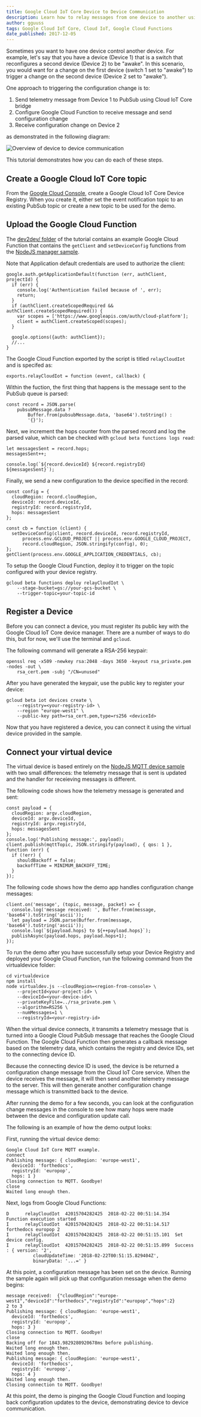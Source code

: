 ```yaml
---
title: Google Cloud IoT Core Device to Device Communication
description: Learn how to relay messages from one device to another using Google Cloud Functions.
author: gguuss
tags: Google Cloud IoT Core, Cloud IoT, Google Cloud Functions
date_published: 2017-12-05
---
```


Sometimes you want to have one device control another device. For example, let's
say that you have a device (Device 1) that is a switch that reconfigures a
second device (Device 2) to be "awake". In this scenario, you would want for a
change on the first device (switch 1 set to "awake") to trigger a change on the
second device (Device 2 set to "awake").

One approach to triggering the configuration change is to:

1. Send telemetry message from Device 1 to PubSub using Cloud IoT Core bridge
1. Configure Google Cloud Function to receive message and send configuration change
1. Receive configuration change on Device 2

as demonstrated in the following diagram:

![Overview of device to device communication](https://storage.googleapis.com/gcp-community/tutorials/iot-device-to-device/overview.png)

This tutorial demonstrates how you can do each of these steps.

## Create a Google Cloud IoT Core topic

From the [Google Cloud Console](https://console.cloud.google.com/iot), create
a Google Cloud IoT Core Device Registry. When you create it, either set the
event notification topic to an existing PubSub topic or create a new topic to
be used for the demo.

## Upload the Google Cloud Function
The [dev2dev/ folder](https://github.com/GoogleCloudPlatform/community/tree/master/tutorials/iot-device-to-device/dev2dev)
of the tutorial contains an example Google Cloud Function that contains the
`getClient` and `setDeviceConfig` functions from the
[NodeJS manager sample](https://github.com/GoogleCloudPlatform/nodejs-docs-samples/tree/master/iot/manager).

Note that Application default credentials are used to authorize the client:

    google.auth.getApplicationDefault(function (err, authClient, projectId) {
      if (err) {
        console.log('Authentication failed because of ', err);
        return;
      }
      if (authClient.createScopedRequired && authClient.createScopedRequired()) {
        var scopes = ['https://www.googleapis.com/auth/cloud-platform'];
        client = authClient.createScoped(scopes);
      }

      google.options({auth: authClient});
      //...
    }

The Google Cloud Function exported by the script is titled `relayCloudIot` and
is specifed as:

    exports.relayCloudIot = function (event, callback) {

Within the fuction, the first thing that happens is the message sent to the
PubSub queue is parsed:

    const record = JSON.parse(
        pubsubMessage.data ?
            Buffer.from(pubsubMessage.data, 'base64').toString() :
            '{}');

Next, we increment the hops counter from the parsed record and log the parsed
value, which can be checked with `gcloud beta functions logs read`:

    let messagesSent = record.hops;
    messagesSent++;

    console.log(`${record.deviceId} ${record.registryId} ${messagesSent}`);

Finally, we send a new configuration to the device specified in the record:

    const config = {
      cloudRegion: record.cloudRegion,
      deviceId: record.deviceId,
      registryId: record.registryId,
      hops: messagesSent
    };

    const cb = function (client) {
      setDeviceConfig(client, record.deviceId, record.registryId,
          process.env.GCLOUD_PROJECT || process.env.GOOGLE_CLOUD_PROJECT,
          record.cloudRegion, JSON.stringify(config), 0);
    };
    getClient(process.env.GOOGLE_APPLICATION_CREDENTIALS, cb);

To setup the Google Cloud Function, deploy it to trigger on the topic
configured with your device registry.

    gcloud beta functions deploy relayCloudIot \
        --stage-bucket=gs://your-gcs-bucket \
        --trigger-topic=your-topic-id

## Register a Device

Before you can connect a device, you must register its public key with the
Google Cloud IoT Core device manager. There are a number of ways to do this,
but for now, we'll use the terminal and `gcloud`.

The following command will generate a RSA-256 keypair:

    openssl req -x509 -newkey rsa:2048 -days 3650 -keyout rsa_private.pem -nodes -out \
        rsa_cert.pem -subj "/CN=unused"

After you have generated the keypair, use the public key to register your
device:

    gcloud beta iot devices create \
        --registry=<your-registry-id> \
        --region "europe-west1" \
        --public-key path=rsa_cert.pem,type=rs256 <deviceId>

Now that you have registered a device, you can connect it using the virtual
device provided in the sample.

##  Connect your virtual device

The virtual device is based entirely on the [NodeJS MQTT device sample](https://github.com/GoogleCloudPlatform/nodejs-docs-samples/tree/master/iot/mqtt_example)
with two small differences: the telemetry message that is sent is updated and
the handler for receieving messages is different.

The following code shows how the telemetry message is generated and sent:

    const payload = {
      cloudRegion: argv.cloudRegion,
      deviceId: argv.deviceId,
      registryId: argv.registryId,
      hops: messagesSent
    };
    console.log('Publishing message:', payload);
    client.publish(mqttTopic, JSON.stringify(payload), { qos: 1 }, function (err) {
      if (!err) {
        shouldBackoff = false;
        backoffTime = MINIMUM_BACKOFF_TIME;
      }
    });

The following code shows how the demo app handles configuration change
messages:

    client.on('message', (topic, message, packet) => {
      console.log('message received: ', Buffer.from(message, 'base64').toString('ascii'));
      let payload = JSON.parse(Buffer.from(message, 'base64').toString('ascii'));
      console.log(`${payload.hops} to ${++payload.hops}`);
      publishAsync(payload.hops, payload.hops+1);
    });

To run the demo after you have successfully setup your Device Registry and
deployed your Google Cloud Function, run the following command from the
virtualdevice folder:

    cd virtualdevice
    npm install
    node virtualdev.js --cloudRegion=<region-from-console> \
        --projectId<your-project-id> \
        --deviceId=<your-device-id>\
        --privateKeyFile=../rsa_private.pem \
        --algorithm=RS256 \
        --numMessages=1 \
        --registryId=<your-registry-id>

When the virtual device connects, it transmits a telemetry message that is
turned into a Google Cloud PubSub message that reaches the Google Cloud
Function. The Google Cloud Function then generates a callback message based on
the telemetry data, which contains the registry and device IDs, set to the
connecting device ID.

Because the connecting device ID is used, the device is be returned a
configuration change message from the Cloud IoT Core service.  When the device
receives the message, it will then send another telemetry message to the
server. This will then generate another configuration change message which
is transmitted back to the device.

After running the demo for a few seconds, you can look at the configuration
change messages in the console to see how many hops were made between the device
and configuration update call.

The following is an example of how the demo output looks:

First, running the virtual device demo:

    Google Cloud IoT Core MQTT example.
    connect
    Publishing message: { cloudRegion: 'europe-west1',
      deviceId: 'forthedocs',
      registryId: 'europop',
      hops: 1 }
    Closing connection to MQTT. Goodbye!
    close
    Waited long enough then.

Next, logs from Google Cloud Functions:

    D      relayCloudIot  42015704282425  2018-02-22 00:51:14.354  Function execution started
    I      relayCloudIot  42015704282425  2018-02-22 00:51:14.517  forthedocs europop 2
    I      relayCloudIot  42015704282425  2018-02-22 00:51:15.101  Set device config.
    I      relayCloudIot  42015704282425  2018-02-22 00:51:15.899  Success : { version: '2',
              cloudUpdateTime: '2018-02-22T00:51:15.829404Z',
              binaryData: '...=' }

At this point, a configuration message has been set on the device. Running the
sample again will pick up that configuration message when the demo begins:

    message received:  {"cloudRegion":"europe-west1","deviceId":"forthedocs","registryId":"europop","hops":2}
    2 to 3
    Publishing message: { cloudRegion: 'europe-west1',
      deviceId: 'forthedocs',
      registryId: 'europop',
      hops: 3 }
    Closing connection to MQTT. Goodbye!
    close
    Backing off for 1843.9829280920678ms before publishing.
    Waited long enough then.
    Waited long enough then.
    Publishing message: { cloudRegion: 'europe-west1',
      deviceId: 'forthedocs',
      registryId: 'europop',
      hops: 4 }
    Waited long enough then.
    Closing connection to MQTT. Goodbye!

At this point, the demo is pinging the Google Cloud Function and looping back
configuration updates to the device, demonstrating device to device communication.
